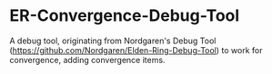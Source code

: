 # ER-Convergence-Debug-Tool
A debug tool, originating from Nordgaren's Debug Tool (https://github.com/Nordgaren/Elden-Ring-Debug-Tool) to work for convergence, adding convergence items.
